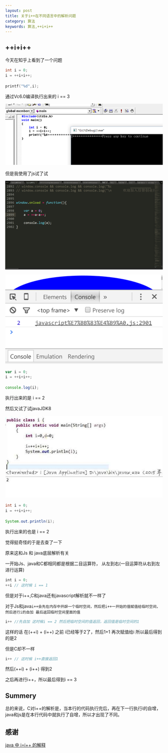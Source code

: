 ```yaml
---
layout: post
title: 关于i++在不同语言中的解析问题
category: 算法
keywords: 算法,++i+i++
---
```


## ++i+i++

今天在知乎上看到了一个问题

```C
int i = 0;
i = ++i+i++;

printf("%d",i);
```

通过Vc6.0编译执行出来的 i == 3

![shootpic](/assets/img/++i+i++C.png)

但是我使用了js试了试

![shootpic](/assets/img/++i+i++javascript.png)

![shootpic](/assets/img/++i+i++javascript2.png)

```Javascript
var i = 0;
i = ++i+i++;

console.log(i);
```

执行出来的是 i == 2

然后又试了试javaJDK8

![shootpic](/assets/img/++i+i++java.jpg)

```Java
int i = 0;
i = ++i+i++;

System.out.println(i);
```

执行出来的也是 i == 2

觉得挺奇怪的于是去查了一下

原来这和Js 和 java底层解析有关

一开始Js、java和C都相同都是根据二目运算符，
从左到右(一目运算符从右到左进行运算)

```Javascript
int i = 0;
++i // 这时候 i == 1
```

但是对于i++,C和java还有javascript解析就不一样了

对于Js和java`i++会先在内存中开辟一个临时空间，然后把i++一开始的值赋值给临时空间，然后进行i的自加 最后返回临时空间里面的值`

```Java
i++ //先自加 这时候i == 2 然后把临时空间的值返回，返回值是临时空间的1
```

这样的话 在(++i) + (i++) 之前 i已经等于2了，然后1+1 再次赋值给i
所以最后得到的是2

但是C却不一样
```C
i++ // 这时候 i++直接返回1
```

然后(++i) + (i++) 得到2

之后再进行i++，所以最后得到i == 3

## Summery

总的来说，C对i++的解析是，当本行的代码执行完后，再在下一行执行i的自增，java和js是在本行代码中就执行了自增，所以才出现了不同。

## 感谢

[java 中 i=i++ 的解释](http://blog.sina.com.cn/s/blog_5d53923e0101bz8p.html)